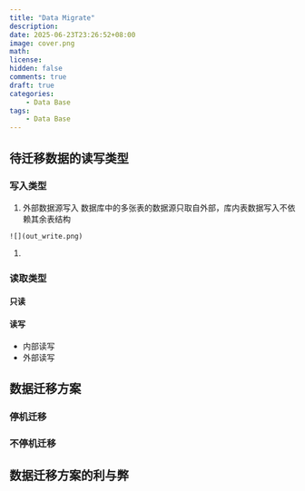```yaml
---
title: "Data Migrate"
description: 
date: 2025-06-23T23:26:52+08:00
image: cover.png
math: 
license: 
hidden: false
comments: true
draft: true
categories:
    - Data Base
tags:
    - Data Base
---
```


## 待迁移数据的读写类型
### 写入类型
  1. 外部数据源写入
  数据库中的多张表的数据源只取自外部，库内表数据写入不依赖其余表结构

    ![](out_write.png)

  1. 

### 读取类型
#### 只读
#### 读写
  - 内部读写
  - 外部读写

## 数据迁移方案
### 停机迁移
### 不停机迁移

## 数据迁移方案的利与弊
